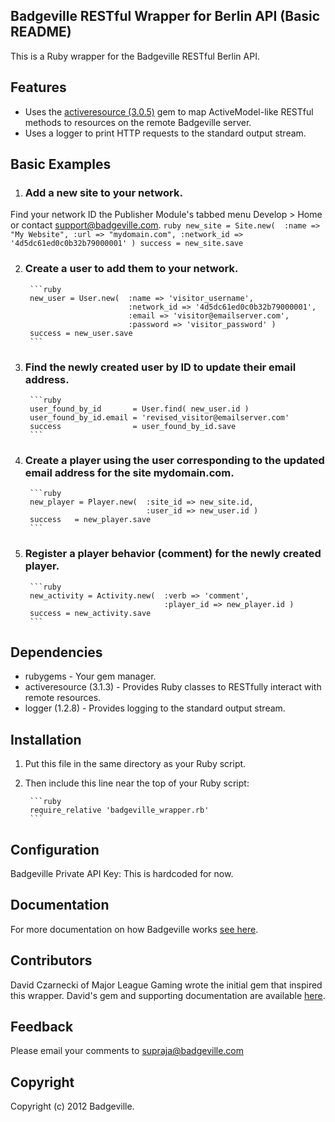 Badgeville RESTful Wrapper for Berlin API (Basic README)
--------------------------------------------------------
This is a Ruby wrapper for the Badgeville RESTful Berlin API.

Features
--------
* Uses the [activeresource (3.0.5)](http://apidock.com/rails/v3.0.5/ActiveResource/Base) gem to map ActiveModel-like RESTful methods to resources on the remote Badgeville server.
* Uses a logger to print HTTP requests to the standard output stream.

Basic Examples
--------------

1. ### Add a new site to your network.
Find your network ID the Publisher Module's tabbed menu Develop > Home or contact <support@badgeville.com>.
        ```ruby
        new_site = Site.new(  :name => "My Website",
                              :url => "mydomain.com",
                              :network_id => '4d5dc61ed0c0b32b79000001' )
        success = new_site.save
        ```

2. ### Create a user to add them to your network.
        ```ruby
        new_user = User.new(  :name => 'visitor_username',
                              :network_id => '4d5dc61ed0c0b32b79000001',
                              :email => 'visitor@emailserver.com',
                              :password => 'visitor_password' )
        success = new_user.save
        ```

3. ### Find the newly created user by ID to update their email address.
        ```ruby
        user_found_by_id       = User.find( new_user.id )
        user_found_by_id.email = 'revised_visitor@emailserver.com'
        success                = user_found_by_id.save
        ```

4. ### Create a player using the user corresponding to the updated email address for the site mydomain.com.
        ```ruby
        new_player = Player.new(  :site_id => new_site.id,
                                  :user_id => new_user.id )
        success   = new_player.save
        ```

5. ### Register a player behavior (comment) for the newly created player.
        ```ruby
        new_activity = Activity.new(  :verb => 'comment',
                                      :player_id => new_player.id )
        success = new_activity.save
        ```

Dependencies
-------------
* rubygems - Your gem manager.
* activeresource (3.1.3) - Provides Ruby classes to RESTfully interact with remote resources.
* logger (1.2.8) - Provides logging to the standard output stream.


Installation
-------------
1. Put this file in the same directory as your Ruby script.
2. Then include this line near the top of your Ruby script:

        ```ruby
        require_relative 'badgeville_wrapper.rb'
        ```

Configuration
-------------
Badgeville Private API Key: This is hardcoded for now.


Documentation
-------------
For more documentation on how Badgeville works [see here](http://rules.badgeville.com/).


Contributors
------------
David Czarnecki of Major League Gaming wrote the initial gem that inspired this wrapper. David's gem and supporting documentation are available [here](https://github.com/badgeville/badgeville-ruby).


Feedback
--------
Please email your comments to <supraja@badgeville.com>

Copyright
---------
Copyright (c) 2012 Badgeville.